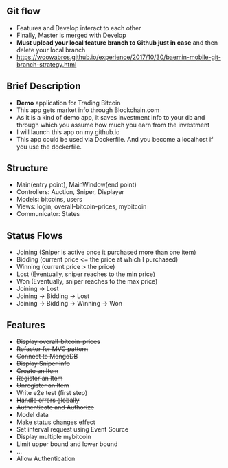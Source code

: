 ## Git flow
- Features and Develop interact to each other
- Finally, Master is merged with Develop 
- **Must upload your local feature branch to Github just in case** and then delete your local branch
- https://woowabros.github.io/experience/2017/10/30/baemin-mobile-git-branch-strategy.html

## Brief Description 
- **Demo** application for Trading Bitcoin
- This app gets market info through Blockchain.com
- As it is a kind of demo app, it saves investment info to your db and through which you assume how much you earn from the investment
- I will launch this app on my github.io 
- This app could be used via Dockerfile. And you become a localhost if you use the dockerfile. 

## Structure
- Main(entry point), MainWindow(end point)
- Controllers: Auction, Sniper, Displayer
- Models: bitcoins, users
- Views: login, overall-bitcoin-prices, mybitcoin
- Communicator: States

## Status Flows
- Joining (Sniper is active once it purchased more than one item)
- Bidding (current price <= the price at which I purchased)
- Winning (current price > the price)
- Lost (Eventually, sniper reaches to the min price)
- Won (Eventually, sniper reaches to the max price)
- Joining -> Lost
- Joining -> Bidding -> Lost
- Joining -> Bidding -> Winning -> Won 

## Features
- ~~Display overall-bitcoin-prices~~
- ~~Refactor for MVC pattern~~ 
- ~~Connect to MongoDB~~
- ~~Display Sniper info~~
- ~~Create an Item~~
- ~~Register an Item~~
- ~~Unregister an Item~~
- Write e2e test (first step)
- ~~Handle errors globally~~
- ~~Authenticate and Authorize~~ 
- Model data 
- Make status changes effect
- Set interval request using Event Source 
- Display multiple mybitcoin
- Limit upper bound and lower bound
- ...
- Allow Authentication  